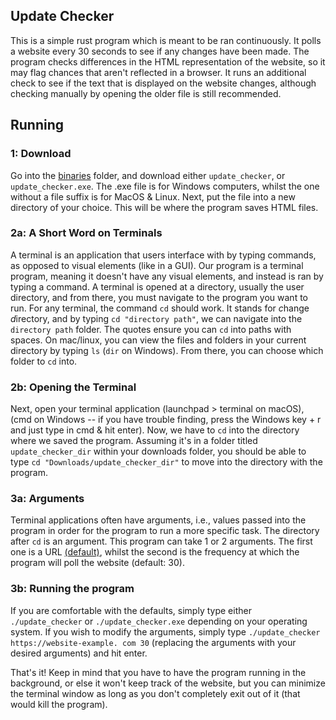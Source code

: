## Update Checker

This is a simple rust program which is meant to be ran continuously. It polls a website every 30 seconds to 
see if any changes have been made. The program checks differences in the HTML representation of the website, so it 
may flag chances that aren't reflected in a browser. It runs an additional check to see if the text that is displayed 
on the website changes, although checking manually by opening the older file is still recommended.

## Running

### 1: Download
Go into the [binaries](binaries) folder, and download either `update_checker`, or `update_checker.exe`. The .exe file is 
for Windows computers, whilst the one without a file suffix is for MacOS & Linux. Next, put the file into a new 
directory of your choice. This will be where the program saves HTML files. 

### 2a: A Short Word on Terminals 
A terminal is an application that users interface with by typing commands, as opposed to visual elements 
(like in a GUI). Our program is a terminal program, meaning it doesn't have any visual elements, and instead is ran
by typing a command. A terminal is opened at a directory, usually the user directory, and from there, you must 
navigate to the program you want to run. For any terminal, the command `cd` should work. It stands for *c*hange 
*d*irectory, and by typing `cd "directory path"`, we can navigate into the `directory path` folder. The quotes ensure
you can `cd` into paths with spaces. On mac/linux, you can view the files and folders in your current directory by typing 
`ls` (`dir` on Windows). From there, you can choose which folder to `cd` into.

### 2b: Opening the Terminal 
Next, open your terminal application (launchpad > terminal on macOS), (cmd on Windows -- if you have trouble 
finding, press the Windows key + r and just type in cmd & hit enter). Now, we have to `cd` into the directory where we
saved the program. Assuming it's in a folder titled `update_checker_dir` within your downloads folder, you should be 
able to type `cd "Downloads/update_checker_dir"` to move into the directory with the program. 

### 3a: Arguments
Terminal applications often have arguments, i.e., values passed into the program in order for the program to run a more
specific task. The directory after `cd` is an argument. This program can take 1 or 2 arguments. The first one is a 
URL [(default)](https://policy.cornell.edu/policy-library/interim-expressive-activity-policy), whilst the second is the 
frequency at which the program will poll the website (default: 30). 

### 3b: Running the program
If you are comfortable with the defaults, simply type either `./update_checker` or `./update_checker.exe` depending on 
your operating system. If you wish to modify the arguments, simply type `./update_checker https://website-example.
com 30` (replacing the arguments with your desired arguments) and hit enter. 

That's it! Keep in mind that you have to have the program running in the background, or else it won't keep track of 
the website, but you can minimize the terminal window as long as you don't completely exit out of it (that would 
kill the program).
